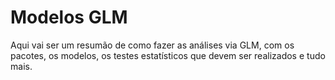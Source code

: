 # Modelos GLM
Aqui vai ser um resumão de como fazer as análises via GLM, com os pacotes, os modelos, os testes estatísticos que devem ser realizados e tudo mais.
